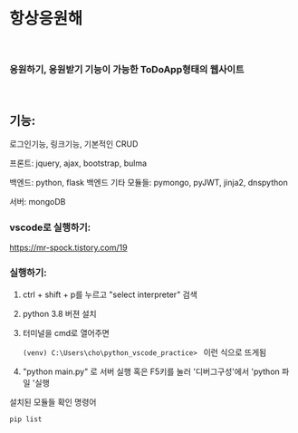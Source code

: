 # 항상응원해

<br/>

### 응원하기, 응원받기 기능이 가능한 ToDoApp형태의 웹사이트

<br/>

## 기능:

로그인기능, 링크기능, 기본적인 CRUD

프론트: jquery, ajax, bootstrap, bulma

백엔드: python, flask
백엔드 기타 모듈들: pymongo, pyJWT, jinja2, dnspython

서버: mongoDB

### vscode로 실행하기:

https://mr-spock.tistory.com/19

### 실행하기:

1. ctrl + shift + p를 누르고 "select interpreter" 검색

2. python 3.8 버젼 설치

3. 터미널을 cmd로 열어주면

   `(venv) C:\Users\cho\python_vscode_practice> ` 이런 식으로 뜨게됨

4. "python main.py" 로 서버 실행 혹은 F5키를 눌러 '디버그구성'에서 'python 파일 '실행

설치된 모듈들 확인 명령어

`pip list`
